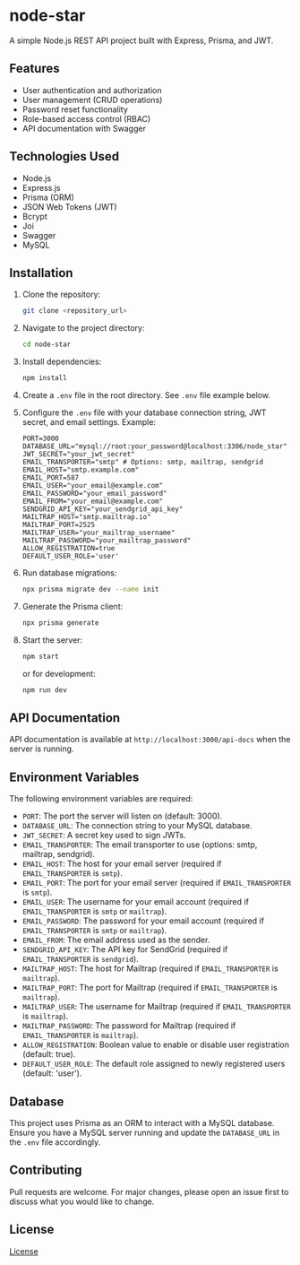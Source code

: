 # node-star

A simple Node.js REST API project built with Express, Prisma, and JWT.

## Features

*   User authentication and authorization
*   User management (CRUD operations)
*   Password reset functionality
*   Role-based access control (RBAC)
*   API documentation with Swagger

## Technologies Used

*   Node.js
*   Express.js
*   Prisma (ORM)
*   JSON Web Tokens (JWT)
*   Bcrypt
*   Joi
*   Swagger
*   MySQL

## Installation

1.  Clone the repository:

    ```bash
    git clone <repository_url>
    ```

2.  Navigate to the project directory:

    ```bash
    cd node-star
    ```

3.  Install dependencies:

    ```bash
    npm install
    ```

4.  Create a `.env` file in the root directory.  See `.env` file example below.

5.  Configure the `.env` file with your database connection string, JWT secret, and email settings.  Example:

    ```
    PORT=3000
    DATABASE_URL="mysql://root:your_password@localhost:3306/node_star"
    JWT_SECRET="your_jwt_secret"
    EMAIL_TRANSPORTER="smtp" # Options: smtp, mailtrap, sendgrid
    EMAIL_HOST="smtp.example.com"
    EMAIL_PORT=587
    EMAIL_USER="your_email@example.com"
    EMAIL_PASSWORD="your_email_password"
    EMAIL_FROM="your_email@example.com"
    SENDGRID_API_KEY="your_sendgrid_api_key"
    MAILTRAP_HOST="smtp.mailtrap.io"
    MAILTRAP_PORT=2525
    MAILTRAP_USER="your_mailtrap_username"
    MAILTRAP_PASSWORD="your_mailtrap_password"
    ALLOW_REGISTRATION=true
    DEFAULT_USER_ROLE='user'
    ```

6.  Run database migrations:

    ```bash
    npx prisma migrate dev --name init
    ```

7.  Generate the Prisma client:

    ```bash
    npx prisma generate
    ```

8.  Start the server:

    ```bash
    npm start
    ```

    or for development:

    ```bash
    npm run dev
    ```

## API Documentation

API documentation is available at `http://localhost:3000/api-docs` when the server is running.

## Environment Variables

The following environment variables are required:

*   `PORT`: The port the server will listen on (default: 3000).
*   `DATABASE_URL`: The connection string to your MySQL database.
*   `JWT_SECRET`: A secret key used to sign JWTs.
*   `EMAIL_TRANSPORTER`: The email transporter to use (options: smtp, mailtrap, sendgrid).
*   `EMAIL_HOST`: The host for your email server (required if `EMAIL_TRANSPORTER` is `smtp`).
*   `EMAIL_PORT`: The port for your email server (required if `EMAIL_TRANSPORTER` is `smtp`).
*   `EMAIL_USER`: The username for your email account (required if `EMAIL_TRANSPORTER` is `smtp` or `mailtrap`).
*   `EMAIL_PASSWORD`: The password for your email account (required if `EMAIL_TRANSPORTER` is `smtp` or `mailtrap`).
*   `EMAIL_FROM`: The email address used as the sender.
*   `SENDGRID_API_KEY`: The API key for SendGrid (required if `EMAIL_TRANSPORTER` is `sendgrid`).
*   `MAILTRAP_HOST`: The host for Mailtrap (required if `EMAIL_TRANSPORTER` is `mailtrap`).
*   `MAILTRAP_PORT`: The port for Mailtrap (required if `EMAIL_TRANSPORTER` is `mailtrap`).
*   `MAILTRAP_USER`: The username for Mailtrap (required if `EMAIL_TRANSPORTER` is `mailtrap`).
*   `MAILTRAP_PASSWORD`: The password for Mailtrap (required if `EMAIL_TRANSPORTER` is `mailtrap`).
*   `ALLOW_REGISTRATION`:  Boolean value to enable or disable user registration (default: true).
*   `DEFAULT_USER_ROLE`:  The default role assigned to newly registered users (default: 'user').

## Database

This project uses Prisma as an ORM to interact with a MySQL database.  Ensure you have a MySQL server running and update the `DATABASE_URL` in the `.env` file accordingly.

## Contributing

Pull requests are welcome. For major changes, please open an issue first to discuss what you would like to change.

## License

[License](https://choosealicense.com/licenses/mit/)
